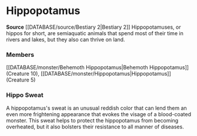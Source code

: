 ﻿---
creature_family: Hippopotamus
id: '139'
name: Hippopotamus
rarity: Common
source: '[[DATABASE/source/Bestiary 2|Bestiary 2]]'
type: Creature Family

---
# Hippopotamus

**Source** [[DATABASE/source/Bestiary 2|Bestiary 2]] 
Hippopotamuses, or hippos for short, are semiaquatic animals that spend most of their time in rivers and lakes, but they also can thrive on land.

### Members

[[DATABASE/monster/Behemoth Hippopotamus|Behemoth Hippopotamus]] (Creature 10), [[DATABASE/monster/Hippopotamus|Hippopotamus]] (Creature 5)

###  Hippo Sweat

A hippopotamus's sweat is an unusual reddish color that can lend them an even more frightening appearance that evokes the visage of a blood-coated monster. This sweat helps to protect the hippopotamus from becoming overheated, but it also bolsters their resistance to all manner of diseases.